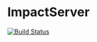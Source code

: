 # ImpactServer

[![Build Status](https://travis-ci.com/ImpactDevelopment/ImpactServer.svg?branch=master)](https://travis-ci.com/ImpactDevelopment/ImpactServer)
